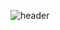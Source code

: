 ![header](https://capsule-render.vercel.app/api?type=Cylinder&color=auto&height=300&section=header&text=WILLIE&fontSize=90)
